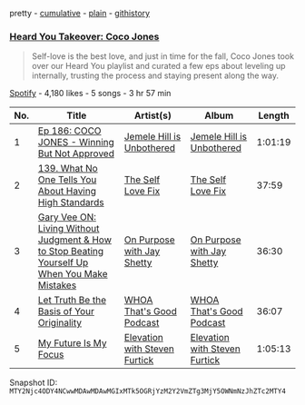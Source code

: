 pretty - [cumulative](/playlists/cumulative/37i9dQZF1DWVu3lAQuOIjU.md) - [plain](/playlists/plain/37i9dQZF1DWVu3lAQuOIjU) - [githistory](https://github.githistory.xyz/mackorone/spotify-playlist-archive/blob/main/playlists/plain/37i9dQZF1DWVu3lAQuOIjU)

### [Heard You Takeover: Coco Jones](https://open.spotify.com/playlist/37i9dQZF1DWVu3lAQuOIjU)

> Self\-love is the best love, and just in time for the fall, Coco Jones took over our Heard You playlist and curated a few eps about leveling up internally, trusting the process and staying present along the way.

[Spotify](https://open.spotify.com/user/spotify) - 4,180 likes - 5 songs - 3 hr 57 min

| No. | Title | Artist(s) | Album | Length |
|---|---|---|---|---|
| 1 | [Ep 186: COCO JONES \- Winning But Not Approved](https://open.spotify.com/episode/6eOO1w4Ge1coazMe1NucvI) | [Jemele Hill is Unbothered](https://open.spotify.com/show/1SXD1U55jqbK9HHoPvdbsw) | [Jemele Hill is Unbothered](https://open.spotify.com/show/1SXD1U55jqbK9HHoPvdbsw) | 1:01:19 |
| 2 | [139\. What No One Tells You About Having High Standards](https://open.spotify.com/episode/5j2fJsodBJvxagbLXTVQ5g) | [The Self Love Fix](https://open.spotify.com/show/3WdMpEOWYl8Zx8uzzH8rAn) | [The Self Love Fix](https://open.spotify.com/show/3WdMpEOWYl8Zx8uzzH8rAn) | 37:59 |
| 3 | [Gary Vee ON: Living Without Judgment & How to Stop Beating Yourself Up When You Make Mistakes](https://open.spotify.com/episode/4JCFyo7VQ8zWfOun9y4QQq) | [On Purpose with Jay Shetty](https://open.spotify.com/show/5EqqB52m2bsr4k1Ii7sStc) | [On Purpose with Jay Shetty](https://open.spotify.com/show/5EqqB52m2bsr4k1Ii7sStc) | 36:30 |
| 4 | [Let Truth Be the Basis of Your Originality](https://open.spotify.com/episode/3TP3hzzEksjbotsIJDB3eB) | [WHOA That's Good Podcast](https://open.spotify.com/show/4n8I02c8M5QlgKSNR9IUbJ) | [WHOA That's Good Podcast](https://open.spotify.com/show/4n8I02c8M5QlgKSNR9IUbJ) | 36:07 |
| 5 | [My Future Is My Focus](https://open.spotify.com/episode/6zl1MebaJ2gOCytRpCiKwX) | [Elevation with Steven Furtick](https://open.spotify.com/show/6nLlNUMm4VuZE1ln9oOJvy) | [Elevation with Steven Furtick](https://open.spotify.com/show/6nLlNUMm4VuZE1ln9oOJvy) | 1:05:13 |

Snapshot ID: `MTY2Njc4ODY4NCwwMDAwMDAwMGIxMTk5OGRjYzM2Y2VmZTg3MjY5OWNmNzJhZTc2MTY4`
